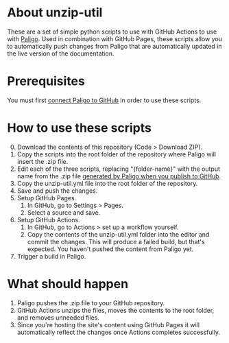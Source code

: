 # About unzip-util
These are a set of simple python scripts to use with GitHub Actions to use with [Paligo](https://paligo.net/). Used in combination with GitHub Pages, these scripts allow you to automatically push changes from Paligo that are automatically updated in the live version of the documentation. 

# Prerequisites
You must first [connect Paligo to GitHub](https://paligo.net/docs/en/github-integration.html#connect-paligo-to-github) in order to use these scripts.

# How to use these scripts
0. Download the contents of this repository (Code > Download ZIP).
1. Copy the scripts into the root folder of the repository where Paligo will insert the .zip file.
2. Edit each of the three scripts, replacing "{folder-name}" with the output name from the .zip file [generated by Paligo when you publish to GitHub](https://paligo.net/docs/en/github-integration.html#publish-content-to-github).
3. Copy the unzip-util.yml file into the root folder of the repository.
4. Save and push the changes.
5. Setup GitHub Pages.
   1. In GitHub, go to Settings > Pages.
   2. Select a source and save.
6. Setup GitHub Actions.
   1. In GitHub, go to Actions > set up a workflow yourself.
   2. Copy the contents of the unzip-util.yml folder into the editor and commit the changes. This will produce a failed build, but that's expected. You haven't pushed the content from Paligo yet.
7. Trigger a build in Paligo.

# What should happen
1. Paligo pushes the .zip file to your GitHub repository.
2. GitHub Actions unzips the files, moves the contents to the root folder, and removes unneeded files.
3. Since you're hosting the site's content using GitHub Pages it will automatically reflect the changes once Actions completes successfully. 

